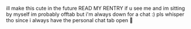 ill make this cute in the future READ MY RENTRY
if u see me and im sitting by myself im probably offtab but i'm always down for a chat :) pls whisper tho since i always have the personal chat tab open 🫡
